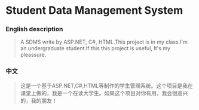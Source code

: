 # Student Data Management System
### English description
> A SDMS write by ASP.NET, C#, HTML.This project is in my class.I'm an undergraduate student.If this this project is useful, It's my pleassure.
### 中文
> 这是一个基于ASP.NET,C#,HTML等制作的学生管理系统。这个项目是我在课堂上做的，我是一个在读大学生。如果这个项目对你有用，我会很高兴的，我的朋友！
